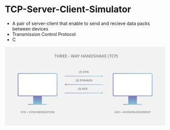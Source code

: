 # TCP-Server-Client-Simulator
* A pair of server-client that enable to send and recieve data packs between devices
* Transmission Control Protocol
* C

![Variable Declaration](/img/2.png)


